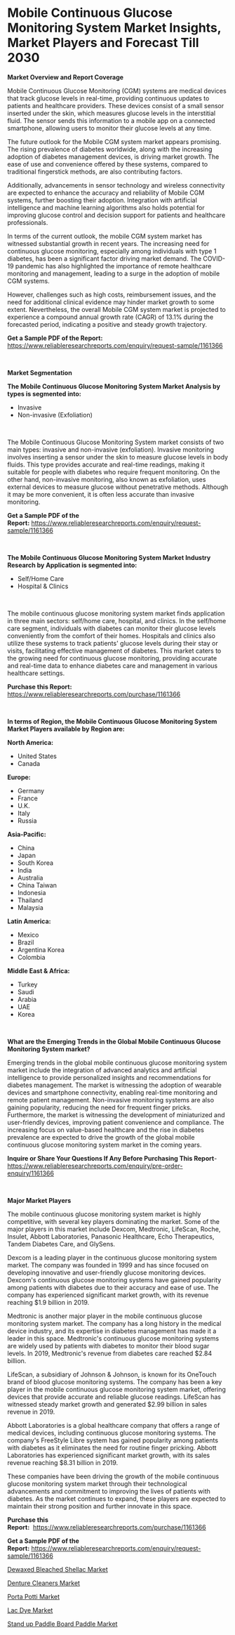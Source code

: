 <p><h1>Mobile Continuous Glucose Monitoring System Market Insights, Market Players and Forecast Till 2030</h1></p><p><strong>Market Overview and Report Coverage</strong></p>
<p><p>Mobile Continuous Glucose Monitoring (CGM) systems are medical devices that track glucose levels in real-time, providing continuous updates to patients and healthcare providers. These devices consist of a small sensor inserted under the skin, which measures glucose levels in the interstitial fluid. The sensor sends this information to a mobile app on a connected smartphone, allowing users to monitor their glucose levels at any time.</p><p>The future outlook for the Mobile CGM system market appears promising. The rising prevalence of diabetes worldwide, along with the increasing adoption of diabetes management devices, is driving market growth. The ease of use and convenience offered by these systems, compared to traditional fingerstick methods, are also contributing factors.</p><p>Additionally, advancements in sensor technology and wireless connectivity are expected to enhance the accuracy and reliability of Mobile CGM systems, further boosting their adoption. Integration with artificial intelligence and machine learning algorithms also holds potential for improving glucose control and decision support for patients and healthcare professionals.</p><p>In terms of the current outlook, the mobile CGM system market has witnessed substantial growth in recent years. The increasing need for continuous glucose monitoring, especially among individuals with type 1 diabetes, has been a significant factor driving market demand. The COVID-19 pandemic has also highlighted the importance of remote healthcare monitoring and management, leading to a surge in the adoption of mobile CGM systems.</p><p>However, challenges such as high costs, reimbursement issues, and the need for additional clinical evidence may hinder market growth to some extent. Nevertheless, the overall Mobile CGM system market is projected to experience a compound annual growth rate (CAGR) of 13.1% during the forecasted period, indicating a positive and steady growth trajectory.</p></p>
<p><strong>Get a Sample PDF of the Report:</strong> <a href="https://www.reliableresearchreports.com/enquiry/request-sample/1161366">https://www.reliableresearchreports.com/enquiry/request-sample/1161366</a></p>
<p>&nbsp;</p>
<p><strong>Market Segmentation</strong></p>
<p><strong>The Mobile Continuous Glucose Monitoring System Market Analysis by types is segmented into:</strong></p>
<p><ul><li>Invasive</li><li>Non-invasive (Exfoliation)</li></ul></p>
<p>&nbsp;</p>
<p><p>The Mobile Continuous Glucose Monitoring System market consists of two main types: invasive and non-invasive (exfoliation). Invasive monitoring involves inserting a sensor under the skin to measure glucose levels in body fluids. This type provides accurate and real-time readings, making it suitable for people with diabetes who require frequent monitoring. On the other hand, non-invasive monitoring, also known as exfoliation, uses external devices to measure glucose without penetrative methods. Although it may be more convenient, it is often less accurate than invasive monitoring.</p></p>
<p><strong>Get a Sample PDF of the Report:</strong>&nbsp;<a href="https://www.reliableresearchreports.com/enquiry/request-sample/1161366">https://www.reliableresearchreports.com/enquiry/request-sample/1161366</a></p>
<p>&nbsp;</p>
<p><strong>The Mobile Continuous Glucose Monitoring System Market Industry Research by Application is segmented into:</strong></p>
<p><ul><li>Self/Home Care</li><li>Hospital & Clinics</li></ul></p>
<p>&nbsp;</p>
<p><p>The mobile continuous glucose monitoring system market finds application in three main sectors: self/home care, hospital, and clinics. In the self/home care segment, individuals with diabetes can monitor their glucose levels conveniently from the comfort of their homes. Hospitals and clinics also utilize these systems to track patients' glucose levels during their stay or visits, facilitating effective management of diabetes. This market caters to the growing need for continuous glucose monitoring, providing accurate and real-time data to enhance diabetes care and management in various healthcare settings.</p></p>
<p><strong>Purchase this Report:</strong>&nbsp; <a href="https://www.reliableresearchreports.com/purchase/1161366">https://www.reliableresearchreports.com/purchase/1161366</a></p>
<p>&nbsp;</p>
<p><strong>In terms of Region, the Mobile Continuous Glucose Monitoring System Market Players available by Region are:</strong></p>
<p>
    <p> <strong> North America: </strong>
        <ul>
            <li>United States</li>
            <li>Canada</li>
        </ul>
        </p> 
    <p> <strong> Europe: </strong>
        <ul>
            <li>Germany</li>
            <li>France</li>
            <li>U.K.</li>
            <li>Italy</li>
            <li>Russia</li>
        </ul>
        </p> 
    <p> <strong> Asia-Pacific: </strong>
        <ul>
            <li>China</li>
            <li>Japan</li>
            <li>South Korea</li>
            <li>India</li>
            <li>Australia</li>
            <li>China Taiwan</li>
            <li>Indonesia</li>
            <li>Thailand</li>
            <li>Malaysia</li>
        </ul>
        </p> 
    <p> <strong> Latin America: </strong>
        <ul>
            <li>Mexico</li>
            <li>Brazil</li>
            <li>Argentina Korea</li>
            <li>Colombia</li>
        </ul>
        </p> 
    <p> <strong> Middle East & Africa: </strong>
        <ul>
            <li>Turkey</li>
            <li>Saudi</li>
            <li>Arabia</li>
            <li>UAE</li>
            <li>Korea</li>
        </ul>
    </p>
    </p>
<p>&nbsp;</p>
<p><strong>What are the Emerging Trends in the Global Mobile Continuous Glucose Monitoring System market?</strong></p>
<p><p>Emerging trends in the global mobile continuous glucose monitoring system market include the integration of advanced analytics and artificial intelligence to provide personalized insights and recommendations for diabetes management. The market is witnessing the adoption of wearable devices and smartphone connectivity, enabling real-time monitoring and remote patient management. Non-invasive monitoring systems are also gaining popularity, reducing the need for frequent finger pricks. Furthermore, the market is witnessing the development of miniaturized and user-friendly devices, improving patient convenience and compliance. The increasing focus on value-based healthcare and the rise in diabetes prevalence are expected to drive the growth of the global mobile continuous glucose monitoring system market in the coming years.</p></p>
<p><strong>Inquire or Share Your Questions If Any Before Purchasing This Report</strong>- <a href="https://www.reliableresearchreports.com/enquiry/pre-order-enquiry/1161366">https://www.reliableresearchreports.com/enquiry/pre-order-enquiry/1161366</a></p>
<p>&nbsp;</p>
<p><strong>Major Market Players</strong></p>
<p><p>The mobile continuous glucose monitoring system market is highly competitive, with several key players dominating the market. Some of the major players in this market include Dexcom, Medtronic, LifeScan, Roche, Insulet, Abbott Laboratories, Panasonic Healthcare, Echo Therapeutics, Tandem Diabetes Care, and GlySens.</p><p>Dexcom is a leading player in the continuous glucose monitoring system market. The company was founded in 1999 and has since focused on developing innovative and user-friendly glucose monitoring devices. Dexcom's continuous glucose monitoring systems have gained popularity among patients with diabetes due to their accuracy and ease of use. The company has experienced significant market growth, with its revenue reaching $1.9 billion in 2019.</p><p>Medtronic is another major player in the mobile continuous glucose monitoring system market. The company has a long history in the medical device industry, and its expertise in diabetes management has made it a leader in this space. Medtronic's continuous glucose monitoring systems are widely used by patients with diabetes to monitor their blood sugar levels. In 2019, Medtronic's revenue from diabetes care reached $2.84 billion.</p><p>LifeScan, a subsidiary of Johnson & Johnson, is known for its OneTouch brand of blood glucose monitoring systems. The company has been a key player in the mobile continuous glucose monitoring system market, offering devices that provide accurate and reliable glucose readings. LifeScan has witnessed steady market growth and generated $2.99 billion in sales revenue in 2019.</p><p>Abbott Laboratories is a global healthcare company that offers a range of medical devices, including continuous glucose monitoring systems. The company's FreeStyle Libre system has gained popularity among patients with diabetes as it eliminates the need for routine finger pricking. Abbott Laboratories has experienced significant market growth, with its sales revenue reaching $8.31 billion in 2019.</p><p>These companies have been driving the growth of the mobile continuous glucose monitoring system market through their technological advancements and commitment to improving the lives of patients with diabetes. As the market continues to expand, these players are expected to maintain their strong position and further innovate in this space.</p></p>
<p><strong>Purchase this Report:</strong>&nbsp;&nbsp;<a href="https://www.reliableresearchreports.com/purchase/1161366">https://www.reliableresearchreports.com/purchase/1161366</a></p>
<p></p>
<p><strong>Get a Sample PDF of the Report:</strong>&nbsp;<a href="https://www.reliableresearchreports.com/enquiry/request-sample/1161366">https://www.reliableresearchreports.com/enquiry/request-sample/1161366</a></p>
<p><p><a href="https://medium.com/@clydebeatty2023/dewaxed-bleached-shellac-market-size-growth-forecast-2023-2030-1a50734e41e8">Dewaxed Bleached Shellac Market</a></p><p><a href="https://www.linkedin.com/pulse/denture-cleaners-market-research-report-unlocks-analysis-i9wme/">Denture Cleaners Market</a></p><p><a href="https://www.linkedin.com/pulse/porta-potti-market-challenges-opportunities-growth-drivers-7xjce/">Porta Potti Market</a></p><p><a href="https://medium.com/@jeffreymohr2023/lac-dye-market-size-growth-forecast-2023-2030-8ba3bcc43b14">Lac Dye Market</a></p><p><a href="https://www.linkedin.com/pulse/decoding-stand-up-paddle-board-market-deep-dive-latest-xwz8e/">Stand up Paddle Board Paddle Market</a></p></p>